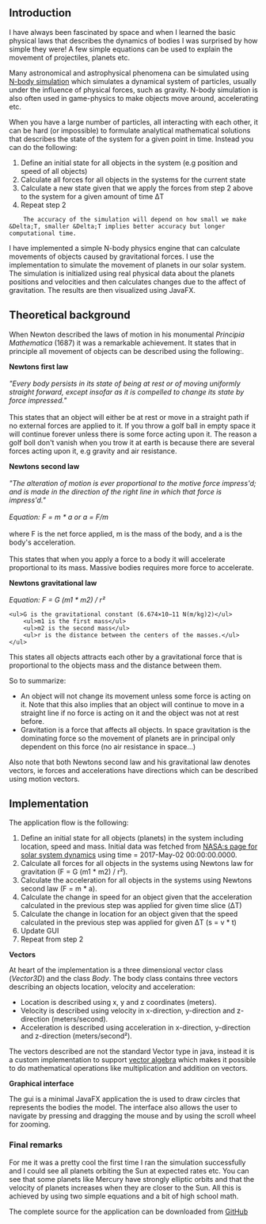 <h2>Introduction</h2>
<p>
    I have always been fascinated by space and when I learned the basic physical laws that describes the dynamics of bodies I was surprised by how simple they were! A few simple equations can be used to explain the movement of projectiles, planets etc.
</p>
<p>
    Many astronomical and astrophysical phenomena can be simulated using <a href="https://en.wikipedia.org/wiki/N-body_simulation" target="_blank">N-body simulation</a> which simulates a dynamical system of particles, usually under the influence of physical forces, such as gravity. N-body simulation is also often used in game-physics to make objects move around, accelerating etc.
</p>
<p>
    When you have a large number of particles, all interacting with each other, it can be hard (or impossible) to formulate analytical mathematical solutions that describes the state of the system for a given point in time. Instead you can do the following:
        <ol>
            <li>Define an initial state for all objects in the system (e.g position and speed of all objects)</li>
            <li>Calculate all forces for all objects in the systems for the current state</li>
            <li>Calculate a new state given that we apply the forces from step 2 above to the system for a given amount of time &Delta;T</li>
            <li>Repeat step 2</li>
        </ol>
</p>
<p>
    
        The accuracy of the simulation will depend on how small we make &Delta;T, smaller &Delta;T implies better accuracy but longer computational time.
</p>
<p>
    I have implemented a simple N-body physics engine that can calculate movements of objects caused by gravitational forces. I use the implementation to simulate the movement of planets in our solar system. The simulation is initialized using real physical data about the planets positions and velocities and then calculates changes due to the affect of gravitation. The results are then  visualized using JavaFX.
</p>
<p>
    
</p>

<h2>Theoretical background</h2>
<p>
    When Newton described the laws of motion in his monumental <i>Principia Mathematica</i> (1687) it was a remarkable achievement. It states that in principle all movement of objects can be described using the following:.
</p>
<p>
    <b>Newtons first law</b></br></br>
    <i>"Every body persists in its state of being at rest or of moving uniformly straight forward, except insofar as it is compelled to change its state by force impressed."</i></br></br>
    This states that an object will either be at rest or move in a straight path if no external forces are applied to it. If you throw a golf ball in empty space it will continue forever unless there is some force acting upon it. The reason a golf boll don't vanish when you trow it at earth is because there are several forces acting upon it, e.g gravity and air resistance.
</p>
<p>
    <b>Newtons second law</b></br></br>
    <i>"The alteration of motion is ever proportional to the motive force impress'd; and is made in the direction of the right line in which that force is impress'd."</i></br></br>
    <i>Equation: F = m * a or a = F/m</i></br></br>
     where F is the net force applied, m is the mass of the body, and a is the body's acceleration.
    </br></br>
    This states that when you apply a force to a body it will accelerate proportional to its mass. Massive bodies requires more force to accelerate.
    
    
</p>
<p>
    <b>Newtons gravitational law</b></br></br>
    <i>Equation: F = G (m1 * m2) / r²</i></br>
    
    <ul>G is the gravitational constant (6.674×10−11 N(m/kg)2)</ul>
        <ul>m1 is the first mass</ul>
        <ul>m2 is the second mass</ul>
        <ul>r is the distance between the centers of the masses.</ul>
    </ul>
</p>
<p>
    This states all objects attracts each other by a gravitational force that is proportional to the objects mass and the distance between them.
</p>
<p>
    So to summarize:
    <ul>
        <li>An object will not change its movement unless some force is acting on it. Note that this also implies that an object will continue to move in a straight line if no force is acting on it and the object was not at rest before.
        </li>
        <li>Gravitation is a force that affects all objects. In space gravitation is the dominating force so the movement of planets are in principal only dependent on this force (no air resistance in space...)</li>
    </ul>
</p>
<p>
    Also note that both Newtons second law and his gravitational law denotes vectors, ie forces and accelerations have directions which can be described using motion vectors.
</p>
<h2>Implementation</h2>
<p>
    The application flow is the following:
     <ol>
            <li>Define an initial state for all objects (planets) in the system including location, speed and mass. Initial data was fetched from  <a href="https://ssd.jpl.nasa.gov/horizons.cgi" target="_blank">NASA:s page for solar system dynamics</a> using time =  2017-May-02 00:00:00.0000.</li>
            <li>Calculate all forces for all objects in the systems using Newtons law for gravitation (F = G (m1 * m2) / r²).</li>
            <li>Calculate the acceleration for all objects in the systems using Newtons second law (F = m * a).</li>
            <li>Calculate the change in speed for an object given that the acceleration calculated in the previous step was applied for given time slice (&Delta;T)</li>
            <li>Calculate the change in location for an object given that the speed calculated in the previous step was applied for given &Delta;T (s = v * t)</li>
            <li>Update GUI</li>
            <li>Repeat from step 2</li>
        </ol>
</p>

<p><b>Vectors</b></p>
<p>
    At heart of the implementation is a three dimensional vector class (<i>Vector3D</i>) and the class <i>Body</i>. The body class contains three vectors describing an objects location, velocity and acceleration:
</p>
<p>
    <ul>
    <li>Location is described using x, y and z coordinates (meters).</li>
    <li>Velocity is described using velocity in x-direction, y-direction and z-direction (meters/second).</li>
    <li>Acceleration is described using acceleration in x-direction, y-direction and z-direction (meters/second²).</li>
    </ul>
</p>
<p>
    The vectors described are not the standard Vector type in java, instead it is a custom implementation to support <a href="https://en.wikipedia.org/wiki/Vector_algebra" target="_blank">vector algebra</a> which makes it possible to do mathematical operations like multiplication and addition on vectors.
</p>
<p><b>Graphical interface</b></p>
<p>
    The gui is a minimal JavaFX application the is used to draw circles that represents the bodies the model. The interface also allows the user to navigate by pressing and dragging the mouse and by using the scroll wheel for zooming.
</p>

<h3>Final remarks</h3>
<p>
    For me it was a pretty cool the first time I ran the simulation successfully and I could see all planets orbiting the Sun at expected rates etc. You can see that some planets like Mercury have strongly elliptic orbits and that the velocity of planets increases when they are closer to the Sun. All this is achieved by using two simple equations and a bit of high school math.
</p>
<p>
    The complete source for the application can be downloaded from <a href="https://github.com/milin44/nbody" target="_blank">GitHub</a>
</p>




